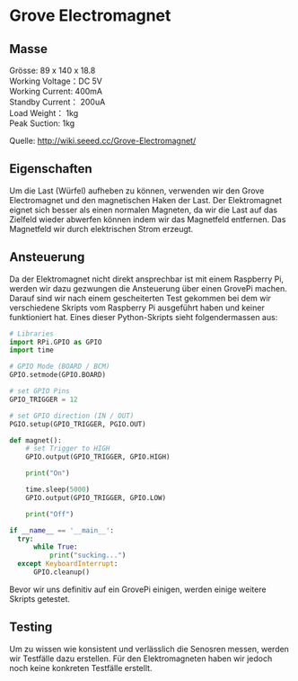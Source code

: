 # Grove Electromagnet

## Masse


Grösse:	89 x 140 x 18.8 <br>
Working Voltage：DC 5V <br>
Working Current: 400mA <br>
Standby Current：  200uA <br>
Load Weight： 1kg <br>
Peak Suction: 1kg 

Quelle: http://wiki.seeed.cc/Grove-Electromagnet/

## Eigenschaften

Um die Last (Würfel) aufheben zu können, verwenden wir den Grove Electromagnet und den magnetischen Haken der Last. Der Elektromagnet eignet sich besser als einen normalen Magneten, da wir die Last auf das Zielfeld wieder abwerfen können indem wir das Magnetfeld entfernen. Das Magnetfeld wir durch elektrischen Strom erzeugt.

## Ansteuerung

Da der Elektromagnet nicht direkt ansprechbar ist mit einem Raspberry Pi, werden wir dazu gezwungen die Ansteuerung über einen GrovePi machen. Darauf sind wir nach einem gescheiterten Test gekommen bei dem wir verschiedene Skripts vom Raspberry Pi ausgeführt haben und keiner funktioniert hat. Eines dieser Python-Skripts sieht folgendermassen aus:

```python
# Libraries
import RPi.GPIO as GPIO
import time

# GPIO Mode (BOARD / BCM)
GPIO.setmode(GPIO.BOARD)

# set GPIO Pins
GPIO_TRIGGER = 12

# set GPIO direction (IN / OUT)
PGIO.setup(GPIO_TRIGGER, PGIO.OUT)

def magnet():
    # set Trigger to HIGH
    GPIO.output(GPIO_TRIGGER, GPIO.HIGH)

    print("On")

    time.sleep(5000)
    GPIO.output(GPIO_TRIGGER, GPIO.LOW)

    print("Off")

if __name__ == '__main__':
  try:
      while True:
          print("sucking...")
  except KeyboardInterrupt:
      GPIO.cleanup()
```

Bevor wir uns definitiv auf ein GrovePi einigen, werden einige weitere Skripts getestet.

## Testing

Um zu wissen wie konsistent und verlässlich die Senosren messen, werden wir Testfälle dazu erstellen. Für den Elektromagneten haben wir jedoch noch keine konkreten Testfälle erstellt.
